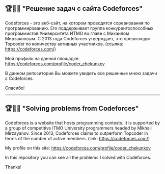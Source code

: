 ## 🏆👨‍🎓 "Решение задач с сайта Codeforces"

Codeforces -  это веб-сайт, на котором проводятся соревнования по программированию. Его поддерживает 
группа конкурентоспособных программистов Университета ИТМО во главе с Михаилом Мирзаяновым. С 2013 
года Codeforces утверждает, что превосходит Topcoder по количеству активных участников. (ссылка: https://codeforces.com/)

Мой профиль на данной площадке: https://codeforces.com/profile/coder_chekunkov

В данном репозитории Вы можете увидеть все решенные мною задачи с Codeforces.

Спасибо!

--------------------------------

## 🏆👨‍🎓 "Solving problems from Codeforces"

Codeforces is a website that hosts programming contests. It is supported by a group of competitive ITMO 
University programmers headed by Mikhail Mirzayanov. Since 2013, Codeforces claims to outperform Topcoder 
in terms of the number of active members. (link: https://codeforces.com/)

My profile on this site: https://codeforces.com/profile/coder_chekunkov

In this repository you can see all the problems I solved with Codeforces.

Thanks!
